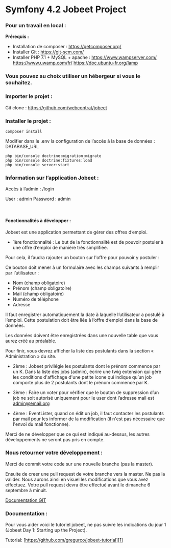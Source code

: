 # Symfony 4.2 Jobeet Project

### Pour un travail en local : 
**Prérequis :**
* Installation de composer : https://getcomposer.org/ 
* Installer Git : https://git-scm.com/ 
* Installer PHP 7.1 + MySQL + apache : 
https://www.wampserver.com/ 
https://www.uwamp.com/fr/ 
https://doc.ubuntu-fr.org/lamp 


### Vous pouvez au choix utiliser un hébergeur si vous le souhaitez.


### Importer le projet :
Git clone : https://github.com/webcontrat/jobeet 


### Installer le projet :

    composer install

Modifier dans le .env la configuration de l’accès à la  base de données : DATABASE_URL

    php bin/console doctrine:migration:migrate
    php bin/console doctrine:fixtures:load 
    php bin/console server:start

### Information sur l’application Jobeet :
Accès à l’admin : /login

User : admin
Password : admin

 
#### Fonctionnalités à développer : 
Jobeet est une application permettant de gérer des offres d’emploi.

- 1ère fonctionnalité : Le but de la fonctionnalité est de pouvoir postuler à une offre d’emploi de manière très simplifiée.

Pour cela, il faudra rajouter un bouton sur l'offre pour pouvoir y postuler :

Ce bouton doit mener à un formulaire avec les champs suivants à remplir par l’utilisateur :
 * Nom (champ obligatoire)
 * Prénom (champ obligatoire)
 * Mail (champ obligatoire)
 * Numéro de téléphone
 * Adresse

Il faut enregistrer automatiquement la date à laquelle l’utilisateur a postulé à l’emploi. Cette postulation doit être liée à l’offre d’emploi dans la base de données.

Les données doivent être enregistrées dans une nouvelle table que vous aurez créé au préalable.

Pour finir, vous devrez afficher la liste des postulants dans la section « Administration » du site.

- 2ème : Jobeet privilégie les postulants dont le prénom commence par un K. Dans la liste des jobs (admin), écrire une twig extension qui gère les conditions d'affichage d'une petite icone qui indique qu’un job comporte plus de 2 postulants dont le prénom commence par K.

- 3ème : Faire un voter pour vérifier que le bouton de suppression d’un job ne soit autorisé uniquement pour le user dont l’adresse mail est admin@email.org

- 4ème : EventLister, quand on édit un job, il faut contacter les postulants par mail pour les informer de la modification (il n'est pas nécessaire que l'envoi du mail fonctionne).

Merci de ne développer que ce qui est indiqué au-dessus, les autres développements ne seront pas pris en compte.


### Nous retourner votre développement :

Merci de commit votre code sur une nouvelle branche (pas la master).

Ensuite de creer une pull request de votre branche vers la master. Ne pas la valider. Nous aurons ainsi en visuel les modifications que vous avez effectuez. Votre pull request devra être effectué avant le dimanche 6 septembre à minuit.

[Documentation GIT](https://docs.github.com/en/github/collaborating-with-issues-and-pull-requests/proposing-changes-to-your-work-with-pull-requests)


### Documentation :

Pour vous aider voici le tutoriel jobeet, ne pas suivre les indications du jour 1 (Jobeet Day 1: Starting up the Project).

Tutorial: [https://github.com/gregurco/jobeet-tutorial][1]

[1]: https://github.com/gregurco/jobeet-tutorial
